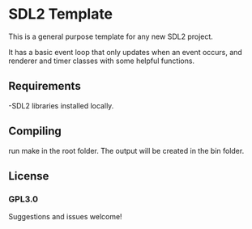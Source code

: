 # SDL2 Template

This is a general purpose template for any new SDL2 project.

It has a basic event loop that only updates when an event occurs, and renderer and timer classes with some helpful functions. 

## Requirements
-SDL2 libraries installed locally. 

## Compiling
run make in the root folder. The output will be created in the bin folder.

## License
### GPL3.0

Suggestions and issues welcome!